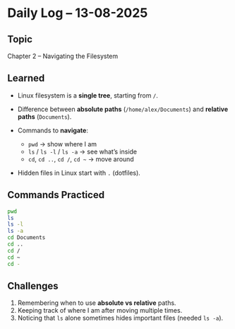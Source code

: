 # Daily Log – 13-08-2025

## Topic

Chapter 2 – Navigating the Filesystem

## Learned

* Linux filesystem is a **single tree**, starting from `/`.
* Difference between **absolute paths** (`/home/alex/Documents`) and **relative paths** (`Documents`).
* Commands to **navigate**:

  * `pwd` → show where I am
  * `ls` / `ls -l` / `ls -a` → see what’s inside
  * `cd`, `cd ..`, `cd /`, `cd ~` → move around
* Hidden files in Linux start with `.` (dotfiles).

## Commands Practiced

```bash
pwd
ls
ls -l
ls -a
cd Documents
cd ..
cd /
cd ~
cd -
```

## Challenges

1. Remembering when to use **absolute vs relative** paths.
2. Keeping track of where I am after moving multiple times.
3. Noticing that `ls` alone sometimes hides important files (needed `ls -a`).


